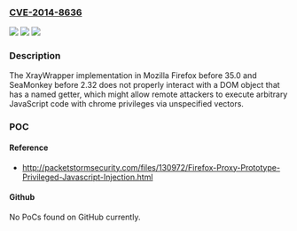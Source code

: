 ### [CVE-2014-8636](https://cve.mitre.org/cgi-bin/cvename.cgi?name=CVE-2014-8636)
![](https://img.shields.io/static/v1?label=Product&message=n%2Fa&color=blue)
![](https://img.shields.io/static/v1?label=Version&message=n%2Fa&color=blue)
![](https://img.shields.io/static/v1?label=Vulnerability&message=n%2Fa&color=brighgreen)

### Description

The XrayWrapper implementation in Mozilla Firefox before 35.0 and SeaMonkey before 2.32 does not properly interact with a DOM object that has a named getter, which might allow remote attackers to execute arbitrary JavaScript code with chrome privileges via unspecified vectors.

### POC

#### Reference
- http://packetstormsecurity.com/files/130972/Firefox-Proxy-Prototype-Privileged-Javascript-Injection.html

#### Github
No PoCs found on GitHub currently.

